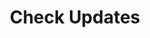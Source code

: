 ---
title: Check Updates
excerpt: Get current version etc.
api:
  file: antipublicone-api.json
  operationId: Public.Version
deprecated: false
hidden: false
metadata:
  title: ''
  description: ''
  robots: index
next:
  description: ''
---